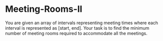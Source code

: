 # Meeting-Rooms-II
You are given an array of intervals representing meeting times where each interval is represented as [start, end]. Your task is to find the minimum number of meeting rooms required to accommodate all the meetings.

